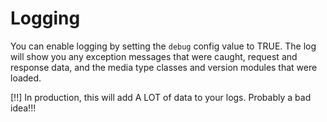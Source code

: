 # Logging
You can enable logging by setting the `debug` config value to TRUE. The log will
show you any exception messages that were caught, request and response data,
and the media type classes and version modules that were loaded.

[!!] In production, this will add A LOT of data to your logs. Probably a bad idea!!!
